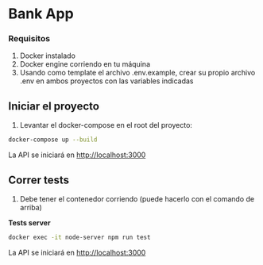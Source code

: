 # Bank App

### Requisitos

1. Docker instalado
2. Docker engine corriendo en tu máquina
3. Usando como template el archivo .env.example, crear su propio archivo .env en ambos proyectos con las variables indicadas

## Iniciar el proyecto

1. Levantar el docker-compose en el root del proyecto:

```bash
docker-compose up --build
```

La API se iniciará en [http://localhost:3000](http://localhost:3000)

## Correr tests

1. Debe tener el contenedor corriendo (puede hacerlo con el comando de arriba)

**Tests server**

```bash
docker exec -it node-server npm run test
```

La API se iniciará en [http://localhost:3000](http://localhost:3000)
